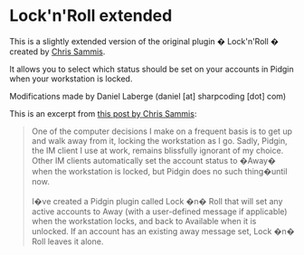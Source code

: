 Lock'n'Roll extended
====================
This is a slightly extended version of the original plugin � Lock'n'Roll � created by <a href="http://csammisrun.net/blog/category/locknroll/">Chris Sammis</a>.

It allows you to select which status should be set on your accounts in Pidgin when your workstation is locked.

Modifications made by Daniel Laberge (daniel [at] sharpcoding [dot] com)

This is an excerpt from <a href="http://csammisrun.net/blog/2009/01/lock-n-roll/">this post by Chris Sammis</a>:
<blockquote>
One of the computer decisions I make on a frequent basis is to get up and walk away from it, locking the workstation as I go. Sadly, Pidgin, the IM client I use at work, remains blissfully ignorant of my choice. Other IM clients automatically set the account status to �Away� when the workstation is locked, but Pidgin does no such thing�until now.
<br><br>
I�ve created a Pidgin plugin called Lock �n� Roll that will set any active accounts to Away (with a user-defined message if applicable) when the workstation locks, and back to Available when it is unlocked. If an account has an existing away message set, Lock �n� Roll leaves it alone.
</blockquote>

